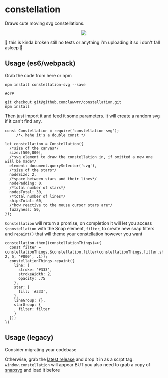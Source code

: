 # constellation
Draws cute moving svg constellations. 

<p align="center">
  <img src="http://i.imgur.com/gLCMGoi.png">
</p>

🚨 this is kinda broken still no tests or anything i'm uploading it so i don't fall asleep 🚨

## Usage (es6/webpack)
Grab the code from here or npm

    npm install constellation-svg --save

    #or#

    git checkout git@github.com:lawwrr/constellation.git
    npm install

Then just import it and feed it some parameters. It will create a random svg if it can't find any.

    const Constellation = require('constellation-svg');
         /*↖️ hehe it's a double const */

    let constellation = Constellation({
      /*size of the canvas*/
      size:[500,800],
      /*svg element to draw the constellation in, if omitted a new one will be made*/
      element: document.querySelector('svg'),
      /*size of the stars*/
      nodeSize: 2,
      /*space between stars and their lines*/
      nodePadding: 0,
      /*total number of stars*/
      nodesTotal: 30,
      /*total number of lines*/
      shipsTotal: 60,
      /*how reactive to the mouse cursor stars are*/
      fuzzyness: 50,
    });
  
`Constellation` will return a promise, on completion it will let you access `$constellation` with the Snap element, `filter`, to create new snap filters and `repaint()` that will theme your constellation however you want

    constellation.then((constellationThings)=>{
      const filter = constellationThings.$constellation.filter(constellationThings.filter.shadow(0, 2, 5, '#000', .1));
      constellationThings.repaint({
        line: {
          stroke: '#333',
          strokeWidth: 2,
          opacity: .75
        },
        star: {
          fill: '#333',
        },
        lineGroup: {},
        starGroup: {
          filter: filter
        }
      });
    })


## Usage (legacy)
Consider migrating your codebase

Otherwise, grab the [latest release](https://github.com/thenextweb/indexdotco-js/releases) and drop it in as a scrpt tag. `window.constellation` will appear BUT you also need to grab a copy of [snapsvg](https://github.com/adobe-webplatform/Snap.svg/) and load it before

